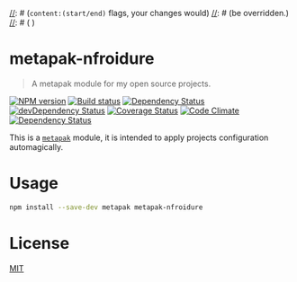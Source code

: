 [//]: # ( )
[//]: # (This file is automatically generated by a `metapak`)
[//]: # (module. Do not change it  except between the)
[//]: # (`content:(start/end)` flags, your changes would)
[//]: # (be overridden.)
[//]: # ( )
# metapak-nfroidure
> A metapak module for my open source projects.

[![NPM version](https://badge.fury.io/js/metapak-nfroidure.svg)](https://npmjs.org/package/metapak-nfroidure)
[![Build status](https://secure.travis-ci.org/nfroidure/metapak-nfroidure.svg)](https://travis-ci.org/nfroidure/metapak-nfroidure)
[![Dependency Status](https://david-dm.org/nfroidure/metapak-nfroidure.svg)](https://david-dm.org/nfroidure/metapak-nfroidure)
[![devDependency Status](https://david-dm.org/nfroidure/metapak-nfroidure/dev-status.svg)](https://david-dm.org/nfroidure/metapak-nfroidure#info=devDependencies)
[![Coverage Status](https://coveralls.io/repos/nfroidure/metapak-nfroidure/badge.svg?branch=master)](https://coveralls.io/r/nfroidure/metapak-nfroidure?branch=master)
[![Code Climate](https://codeclimate.com/github/nfroidure/metapak-nfroidure.svg)](https://codeclimate.com/github/nfroidure/metapak-nfroidure)
[![Dependency Status](https://dependencyci.com/github/nfroidure/metapak-nfroidure/badge)](https://dependencyci.com/github/nfroidure/metapak-nfroidure)


[//]: # (::contents:start)

This is a [`metapak`](https://github.com/nfroidure/metapak) module,
 it is intended to apply projects configuration automagically.

# Usage

```sh
npm install --save-dev metapak metapak-nfroidure
```

[//]: # (::contents:end)

# License
[MIT](https://github.com/nfroidure/metapak-nfroidure/blob/master/LICENSE)

